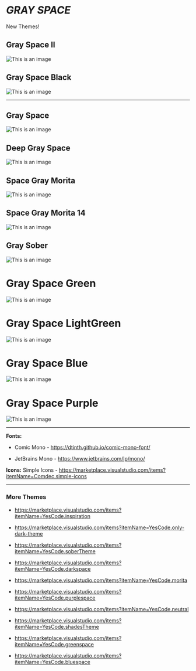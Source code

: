 # ***GRAY SPACE***

New Themes!
## Gray Space II
![This is an image](https://github.com/yesomac/grayspace/blob/master/img/grayII.png?raw=true)

## Gray Space Black
![This is an image](https://github.com/yesomac/grayspace/blob/master/img/grayspace_black.png?raw=true)

---

##  Gray Space
![This is an image](https://github.com/yesomac/grayspace/blob/master/img/grayspace.png?raw=true)

## Deep Gray Space 
![This is an image](https://github.com/yesomac/grayspace/blob/master/img/grayspacedeep.png?raw=true)

## Space Gray Morita 
![This is an image](https://github.com/yesomac/grayspace/blob/master/img/grayspacemorita.png?raw=true)

## Space Gray Morita 14
![This is an image](https://github.com/yesomac/grayspace/blob/master/img/grayspacemorita14.png?raw=true)

##  Gray Sober
![This is an image](https://github.com/yesomac/grayspace/blob/master/img/grayspacesober.png?raw=true)

# Gray Space Green
![This is an image](https://github.com/yesomac/grayspace/blob/master/img/grayspacegreen.png?raw=true)

# Gray Space LightGreen
![This is an image](https://github.com/yesomac/grayspace/blob/master/img/grayspacelightgreen.png?raw=true)

# Gray Space Blue
![This is an image](https://github.com/yesomac/grayspace/blob/master/img/grayspaceblue.png?raw=true)

# Gray Space Purple
![This is an image](https://github.com/yesomac/grayspace/blob/master/img/grayspacepurple.png?raw=true)


---
**Fonts:** 

  * Comic Mono - https://dtinth.github.io/comic-mono-font/

  * JetBrains Mono - https://www.jetbrains.com/lp/mono/

**Icons:** Simple Icons - https://marketplace.visualstudio.com/items?itemName=Comdec.simple-icons

---
### More Themes

* https://marketplace.visualstudio.com/items?itemName=YesCode.inspiration

* https://marketplace.visualstudio.com/items?itemName=YesCode.only-dark-theme

* https://marketplace.visualstudio.com/items?itemName=YesCode.soberTheme

* https://marketplace.visualstudio.com/items?itemName=YesCode.darkspace

* https://marketplace.visualstudio.com/items?itemName=YesCode.morita

* https://marketplace.visualstudio.com/items?itemName=YesCode.purplespace

* https://marketplace.visualstudio.com/items?itemName=YesCode.neutral

* https://marketplace.visualstudio.com/items?itemName=YesCode.shadesTheme

* https://marketplace.visualstudio.com/items?itemName=YesCode.greenspace

* https://marketplace.visualstudio.com/items?itemName=YesCode.bluespace